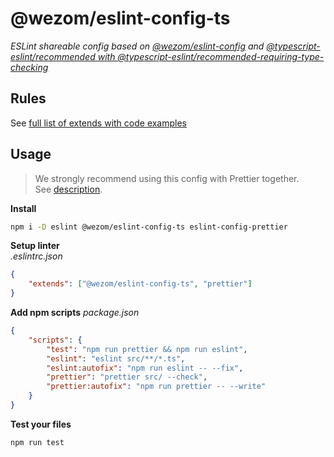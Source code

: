# @wezom/eslint-config-ts

_ESLint shareable config based on [@wezom/eslint-config](https://github.com/WezomCompany/code-style/blob/main/packages/eslint-config/README.md#readme) and [@typescript-eslint/recommended with @typescript-eslint/recommended-requiring-type-checking](https://github.com/typescript-eslint/typescript-eslint/tree/master/packages/eslint-plugin#supported-rules)_

## Rules

See [full list of extends with code examples](https://github.com/WezomCompany/code-style/blob/main/packages/eslint-config-ts/RULES.md)

## Usage

> We strongly recommend using this config with Prettier together.  
> See [description](https://github.com/WezomCompany/code-style/blob/main/guidelines/tools/prettier.md).

**Install**

```bash
npm i -D eslint @wezom/eslint-config-ts eslint-config-prettier
```

**Setup linter**  
_.eslintrc.json_

```json
{
	"extends": ["@wezom/eslint-config-ts", "prettier"]
}
```

**Add npm scripts**
_package.json_

```json
{
	"scripts": {
		"test": "npm run prettier && npm run eslint",
		"eslint": "eslint src/**/*.ts",
		"eslint:autofix": "npm run eslint -- --fix",
		"prettier": "prettier src/ --check",
		"prettier:autofix": "npm run prettier -- --write"
	}
}
```

**Test your files**

```bash
npm run test
```
